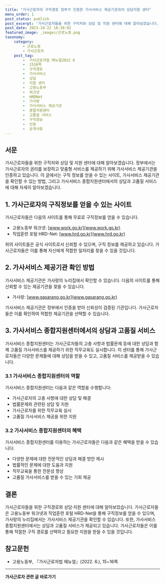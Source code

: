 ```yaml
---
title: "가사근로자의 구직경로 정부가 인증한 가사서비스 제공기관과의 상담지원 센터"
menu_order: 1
post_status: publish
post_excerpt: '가사근로자들을 위한 구직처와 상담 및 지원 센터에 대해 알아보겠습니다. 정부에서는 가사근로자의 권리를 보장하고 맞춤형 서비스를 제공하기 위해 가사서비스 제공기관을 인증하고 있습니다. 이 글에서는 구직 정보를 얻을 수 있는 사이트, 가사서비스 제공기관을 확인할 수 있는 방법, 그리고 가사서비스 종합지원센터에서의 상담과 고품질 서비스에 대해 자세히 알아보겠습니다.'
post_date: 2023-10-22 18:38:02
featured_image: _images/근로노동.png
taxonomy:
    category:
        - 근로노동
        - 가사근로자
    post_tag:
        -  가사근로자법 매뉴얼2022 6
        -  1516쪽
        -  구직경로
        -  가사서비스
        -  상담
        -  지원 센터
        -  고용노동부
        -  워크넷
        -  HRDNet
        -  가사랑
        -  가사서비스 제공기관
        -  종합지원센터
        -  고품질 서비스
        -  구직정보
        -  인증
        -  공개사항
---
```



## 서문
가사근로자들을 위한 구직처와 상담 및 지원 센터에 대해 알아보겠습니다. 정부에서는 가사근로자의 권리를 보장하고 맞춤형 서비스를 제공하기 위해 가사서비스 제공기관을 인증하고 있습니다. 이 글에서는 구직 정보를 얻을 수 있는 사이트, 가사서비스 제공기관을 확인할 수 있는 방법, 그리고 가사서비스 종합지원센터에서의 상담과 고품질 서비스에 대해 자세히 알아보겠습니다.

## 1. 가사근로자의 구직정보를 얻을 수 있는 사이트
가사근로자들은 다음의 사이트를 통해 무료로 구직정보를 얻을 수 있습니다.
- 고용노동부 워크넷: [www.work.go.kr](www.work.go.kr)
- 직업훈련 포털 HRD-Net: [www.hrd.go.kr](www.hrd.go.kr)

위의 사이트들은 공식 사이트로서 신뢰할 수 있으며, 구직 정보를 제공하고 있습니다. 가사근로자들은 이를 통해 자신에게 적합한 일자리를 찾을 수 있을 것입니다.

## 2. 가사서비스 제공기관 확인 방법
가사서비스 제공기관은 가사랑의 누리집에서 확인할 수 있습니다. 다음의 사이트를 통해 신뢰할 수 있는 제공기관을 찾을 수 있습니다.
- 가사랑: [www.gasarang.go.kr](www.gasarang.go.kr)

가사서비스 제공기관은 정부에서 인증을 받아 신뢰성이 검증된 기관입니다. 가사근로자들은 이를 확인하여 적합한 제공기관을 선택할 수 있습니다.

## 3. 가사서비스 종합지원센터에서의 상담과 고품질 서비스
가사서비스 종합지원센터는 가사근로자들의 고충 사항과 법률문제 등에 대한 상담과 함께 고품질 가사서비스를 제공하기 위한 직무교육도 실시합니다. 이 센터를 통해 가사근로자들은 다양한 문제들에 대해 상담을 받을 수 있고, 고품질 서비스를 제공받을 수 있습니다.

### 3.1 가사서비스 종합지원센터의 역할
가사서비스 종합지원센터는 다음과 같은 역할을 수행합니다:
- 가사근로자의 고충 사항에 대한 상담 및 해결
- 법률문제와 관련된 상담 및 지원
- 가사근로자를 위한 직무교육 실시
- 고품질 가사서비스 제공을 위한 지원

### 3.2 가사서비스 종합지원센터의 혜택
가사서비스 종합지원센터를 이용하는 가사근로자들은 다음과 같은 혜택을 받을 수 있습니다:
- 다양한 문제에 대한 전문적인 상담과 해결 방안 제시
- 법률적인 문제에 대한 도움과 지원
- 직무교육을 통한 전문성 향상
- 고품질 가사서비스를 받을 수 있는 기회 제공

## 결론
가사근로자들을 위한 구직경로와 상담·지원 센터에 대해 알아보았습니다. 가사근로자들은 고용노동부 워크넷과 직업훈련 포털 HRD-Net을 통해 구직정보를 얻을 수 있으며, 가사랑의 누리집에서는 가사서비스 제공기관을 확인할 수 있습니다. 또한, 가사서비스 종합지원센터에서는 상담과 고품질 서비스가 제공되고 있습니다. 가사근로자들은 이를 통해 적절한 구직 경로를 선택하고 필요한 지원을 받을 수 있을 것입니다.

## 참고문헌
- 고용노동부, 『가사근로자법 매뉴얼』(2022. 6.), 15~16쪽
<!-- wp:separator -->
<hr class="wp-block-separator has-alpha-channel-opacity"/>
<!-- /wp:separator -->

<!-- wp:group {"backgroundColor":"base","layout":{"type":"constrained"}} -->
<div class="wp-block-group has-base-background-color has-background"><!-- wp:paragraph {"align":"center","fontSize":"medium"} -->
<p class="has-text-align-center has-large-font-size"><strong>가사근로자 관련 글 바로가기</strong></p>
<!-- /wp:paragraph -->


<!-- wp:latest-posts
{"categories":[{"id":9531,"count":19,"description":"","link":"https://uknowlaw.com/category/%ea%b0%80%ec%82%ac%ea%b7%bc%eb%a1%9c%ec%9e%90/","name":"가사근로자","slug":"가사근로자","taxonomy":"category","parent":0,"meta":[],"_links":{"self":[{"href":"https://uknowlaw.com/wp-json/wp/v2/categories/9531"}],"collection":[{"href":"https://uknowlaw.com/wp-json/wp/v2/categories"}],"about":[{"href":"https://uknowlaw.com/wp-json/wp/v2/taxonomies/category"}],"wp:post_type":[{"href":"https://uknowlaw.com/wp-json/wp/v2/posts?categories=9531"}],"curies":[{"name":"wp","href":"https://api.w.org/{rel}","templated":true}]}}],"postsToShow":100,"excerptLength":28,"postLayout":"grid","columns":2,"featuredImageAlign":"left","featuredImageSizeSlug":"large","fontSize":18px} /--></div>
<!-- /wp:group -->